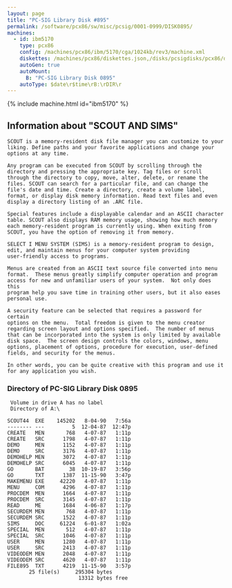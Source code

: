 ```yaml
---
layout: page
title: "PC-SIG Library Disk #895"
permalink: /software/pcx86/sw/misc/pcsig/0001-0999/DISK0895/
machines:
  - id: ibm5170
    type: pcx86
    config: /machines/pcx86/ibm/5170/cga/1024kb/rev3/machine.xml
    diskettes: /machines/pcx86/diskettes.json,/disks/pcsigdisks/pcx86/diskettes.json
    autoGen: true
    autoMount:
      B: "PC-SIG Library Disk 0895"
    autoType: $date\r$time\rB:\rDIR\r
---
```


{% include machine.html id="ibm5170" %}

## Information about "SCOUT AND SIMS"

    SCOUT is a memory-resident disk file manager you can customize to your
    liking. Define paths and your favorite applications and change your
    options at any time.
    
    Any program can be executed from SCOUT by scrolling through the
    directory and pressing the appropriate key. Tag files or scroll
    through the directory to copy, move, alter, delete, or rename the
    files. SCOUT can search for a particular file, and can change the
    file's date and time. Create a directory, create a volume label,
    format, or display disk memory information. Read text files and even
    display a directory listing of an .ARC file.
    
    Special features include a displayable calendar and an ASCII character
    table. SCOUT also displays RAM memory usage, showing how much memory
    each memory-resident program is currently using. When exiting from
    SCOUT, you have the option of removing it from memory.
    
    SELECT I MENU SYSTEM (SIMS) is a memory-resident program to design,
    edit, and maintain menus for your computer system providing
    user-friendly access to programs.
    
    Menus are created from an ASCII text source file converted into menu
    format.  These menus greatly simplify computer operation and program
    access for new and unfamiliar users of your system.  Not only does this
    program help you save time in training other users, but it also eases
    personal use.
    
    A security feature can be selected that requires a password for certain
    options on the menu.  Total freedom is given to the menu creator
    regarding screen layout and options specified.  The number of menus
    that can be incorporated into the system is only limited by available
    disk space.  The screen design controls the colors, windows, menu
    options, placement of options, procedure for execution, user-defined
    fields, and security for the menus.
    
    In other words, you can be quite creative with this program and use it
    for any application you wish.

### Directory of PC-SIG Library Disk 0895

     Volume in drive A has no label
     Directory of A:\

    SCOUT44  EXE    145202   8-04-90   7:56a
    -------- ---         5  12-04-87  12:47p
    CREATE   MEN       768   4-07-87   1:11p
    CREATE   SRC      1798   4-07-87   1:11p
    DEMO     MEN      1152   4-07-87   1:11p
    DEMO     SRC      3176   4-07-87   1:11p
    DEMOHELP MEN      3072   4-07-87   1:11p
    DEMOHELP SRC      6045   4-07-87   1:11p
    GO       BAT        38  10-19-87   3:56p
    GO       TXT      1387  11-15-90   3:47p
    MAKEMENU EXE     42220   4-07-87   1:11p
    MENU     COM      4296   4-07-87   1:11p
    PROCDEM  MEN      1664   4-07-87   1:11p
    PROCDEM  SRC      3145   4-07-87   1:11p
    READ     ME       1684   4-06-87   1:17p
    SECURDEM MEN       768   4-07-87   1:11p
    SECURDEM SRC      1522   4-07-87   1:11p
    SIMS     DOC     61224   6-01-87   1:02a
    SPECIAL  MEN       512   4-07-87   1:11p
    SPECIAL  SRC      1046   4-07-87   1:11p
    USER     MEN      1280   4-07-87   1:11p
    USER     SRC      2413   4-07-87   1:11p
    VIDEODEM MEN      2048   4-07-87   1:11p
    VIDEODEM SRC      4620   4-07-87   1:11p
    FILE895  TXT      4219  11-15-90   3:57p
           25 file(s)     295304 bytes
                           13312 bytes free

